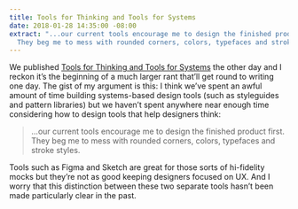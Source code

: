 ```yaml
---
title: Tools for Thinking and Tools for Systems
date: 2018-01-28 14:35:00 -08:00
extract: "...our current tools encourage me to design the finished product first.
  They beg me to mess with rounded corners, colors, typefaces and stroke styles."
---
```


We published [Tools for Thinking and Tools for Systems](https://css-tricks.com/tools-thinking-tools-systems/) the other day and I reckon it’s the beginning of a much larger rant that’ll get round to writing one day. The gist of my argument is this: I think we’ve spent an awful amount of time building systems-based design tools (such as styleguides and pattern libraries) but we haven’t spent anywhere near enough time considering how to design tools that help designers think:

> ...our current tools encourage me to design the finished product first. They beg me to mess with rounded corners, colors, typefaces and stroke styles.

Tools such as Figma and Sketch are great for those sorts of hi-fidelity mocks but they’re not as good keeping designers focused on UX. And I worry that this distinction between these two separate tools hasn’t been made particularly clear in the past.

